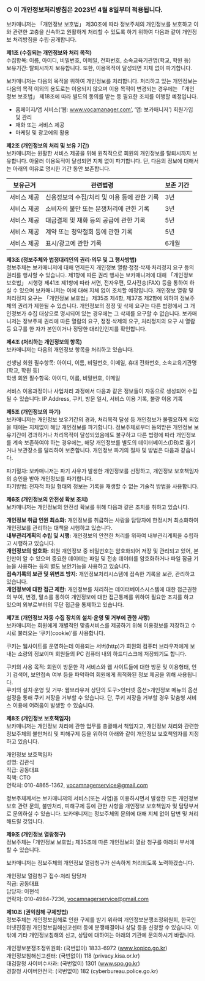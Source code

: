 ### ○ 이 개인정보처리방침은 2023년 4월 8일부터 적용됩니다.

보카매니저는 「개인정보 보호법」 제30조에 따라 정보주체의 개인정보를 보호하고 이와 관련한 고충을 신속하고 원활하게 처리할 수 있도록 하기 위하여 다음과 같이 개인정보 처리방침을 수립·공개합니다.


**제1조 (수집되는 개인정보와 처리 목적)**  
수집항목: 이름, 아이디, 비밀번호, 이메일, 전화번호, 소속교육기관명(학교, 학원 등)  
보유기간: 탈퇴시까지 보유합니다. 또한, 이용목적이 달성되면 지체 없이 파기합니다.

보카매니저는 다음의 목적을 위하여 개인정보를 처리합니다. 처리하고 있는 개인정보는 다음의 목적 이외의 용도로는 이용되지 않으며 이용 목적이 변경되는 경우에는 「개인정보 보호법」 제18조에 따라 별도의 동의를 받는 등 필요한 조치를 이행할 예정입니다.

- 홈페이지/앱 서비스(‘웹: www.vocamanager.com’, ‘앱: 보카매니저’) 회원가입 및 관리  
- 재화 또는 서비스 제공  
- 마케팅 및 광고에의 활용  

**제2조 (개인정보의 처리 및 보유 기간)**  
보카매니저는 원활한 서비스 제공을 위해 원칙적으로 회원의 개인정보를 탈퇴시까지 보유합니다. 아울러 이용목적이 달성되면 지체 없이 파기합니다. 단, 다음의 정보에 대해서는 아래의 이유로 명시한 기간 동안 보존합니다.

|보유근거|관련법령|보존 기간|
|------|-----|-------|
|서비스 제공|신용정보의 수집/처리 및 이용 등에 관한 기록|3년|
|서비스 제공|소비자의 불만 또는 분쟁처리에 관한 기록|3년|
|서비스 제공|대금결제 및 재화 등의 공급에 관한 기록|5년|
|서비스 제공|계약 또는 청약철회 등에 관한 기록|5년|
|서비스 제공|표시/광고에 관한 기록|6개월|

**제3조 (정보주체와 법정대리인의 권리·의무 및 그 행사방법)**  
정보주체는 보카매니저에 대해 언제든지 개인정보 열람·정정·삭제·처리정지 요구 등의 권리를 행사할 수 있습니다. 제1항에 따른 권리 행사는 보카매니저에 대해 「개인정보 보호법」 시행령 제41조 제1항에 따라 서면, 전자우편, 모사전송(FAX) 등을 통하여 하실 수 있으며 보카매니저는 이에 대해 지체 없이 조치할 예정입니다. 개인정보 열람 및 처리정지 요구는 「개인정보 보호법」 제35조 제4항, 제37조 제2항에 의하여 정보주체의 권리가 제한될 수 있습니다. 개인정보의 정정 및 삭제 요구는 다른 법령에서 그 개인정보가 수집 대상으로 명시되어 있는 경우에는 그 삭제를 요구할 수 없습니다. 보카매니저는 정보주체 권리에 따른 열람의 요구, 정정·삭제의 요구, 처리정지의 요구 시 열람 등 요구를 한 자가 본인이거나 정당한 대리인인지를 확인합니다.


**제4조 (처리하는 개인정보의 항목)**  
보카매니저는 다음의 개인정보 항목을 처리하고 있습니다.  

선생님 회원 필수항목: 아이디, 이름, 비밀번호, 이메일, 휴대 전화번호, 소속교육기관명(학교, 학원 등)  
학생 회원 필수항목: 아이디, 이름, 비밀번호, 이메일  
  
서비스 이용과정이나 사업처리 과정에서 다음과 같은 정보들이 자동으로 생성되어 수집될 수 있습니다: IP Address, 쿠키, 방문 일시, 서비스 이용 기록, 불량 이용 기록


**제5조 (개인정보의 파기)**  
보카매니저는 개인정보 보유기간의 경과, 처리목적 달성 등 개인정보가 불필요하게 되었을 때에는 지체없이 해당 개인정보를 파기합니다. 정보주체로부터 동의받은 개인정보 보유기간이 경과하거나 처리목적이 달성되었음에도 불구하고 다른 법령에 따라 개인정보를 계속 보존하여야 하는 경우에는, 해당 개인정보를 별도의 데이터베이스(DB)로 옮기거나 보관장소를 달리하여 보존합니다. 개인정보 파기의 절차 및 방법은 다음과 같습니다.

파기절차: 보카매니저는 파기 사유가 발생한 개인정보를 선정하고, 개인정보 보호책임자의 승인을 받아 개인정보를 파기합니다.  
파기방법: 전자적 파일 형태의 정보는 기록을 재생할 수 없는 기술적 방법을 사용합니다.  

**제6조 (개인정보의 안전성 확보 조치)**  
보카매니저는 개인정보의 안전성 확보를 위해 다음과 같은 조치를 취하고 있습니다.  

**개인정보 취급 인원 최소화:** 개인정보를 취급하는 사람을 담당자에 한정시켜 최소화하여 개인정보를 관리하는 대책을 시행하고 있습니다.  
**내부관리계획의 수립 및 시행:** 개인정보의 안전한 처리를 위하여 내부관리계획을 수립하고 시행하고 있습니다.  
**개인정보의 암호화:** 회원 개인정보 중 비밀번호는 암호화되어 저장 및 관리되고 있어, 본인만이 알 수 있으며 중요한 데이터는 파일 및 전송 데이터를 암호화하거나 파일 잠금 기능을 사용하는 등의 별도 보안기능을 사용하고 있습니다.  
**접속기록의 보관 및 위변조 방지:** 개인정보처리시스템에 접속한 기록을 보관, 관리하고 있습니다.  
**개인정보에 대한 접근 제한:** 개인정보를 처리하는 데이터베이스시스템에 대한 접근권한의 부여, 변경, 말소를 통하여 개인정보에 대한 접근통제를 위하여 필요한 조치를 하고 있으며 외부로부터의 무단 접근을 통제하고 있습니다.  

**제7조 (개인정보 자동 수집 장치의 설치·운영 및 거부에 관한 사항)**  
보카매니저는 회원에게 개별적인 맞춤서비스를 제공하기 위해 이용정보를 저장하고 수시로 불러오는 ‘쿠키(cookie)’를 사용합니다.  

쿠키는 웹사이트를 운영하는데 이용되는 서버(http)가 회원의 컴퓨터 브라우저에게 보내는 소량의 정보이며 회원들의 PC 컴퓨터 내의 하드디스크에 저장되기도 합니다.  

쿠키의 사용 목적: 회원이 방문한 각 서비스와 웹 사이트들에 대한 방문 및 이용형태, 인기 검색어, 보안접속 여부 등을 파악하여 회원에게 최적화된 정보 제공을 위해 사용됩니다.  
쿠키의 설치·운영 및 거부: 웹브라우저 상단의 도구>인터넷 옵션>개인정보 메뉴의 옵션 설정을 통해 쿠키 저장을 거부할 수 있습니다. 단, 쿠키 저장을 거부할 경우 맞춤형 서비스 이용에 어려움이 발생할 수 있습니다.  

**제8조 (개인정보 보호책임자)**  
보카매니저는 개인정보 처리에 관한 업무를 총괄해서 책임지고, 개인정보 처리와 관련한 정보주체의 불만처리 및 피해구제 등을 위하여 아래와 같이 개인정보 보호책임자를 지정하고 있습니다.  

개인정보 보호책임자  
성명: 김관식  
직급: 공동대표  
직책: CTO  
연락처: 010-4865-1362, vocamnagerservice@gmail.com  

정보주체께서는 보카매니저의 서비스(또는 사업)을 이용하시면서 발생한 모든 개인정보 보호 관련 문의, 불만처리, 피해구제 등에 관한 사항을 개인정보 보호책임자 및 담당부서로 문의하실 수 있습니다. 보카매니저는 정보주체의 문의에 대해 지체 없이 답변 및 처리해드릴 것입니다.  


**제9조 (개인정보 열람청구)**  
정보주체는 ｢개인정보 보호법｣ 제35조에 따른 개인정보의 열람 청구를 아래의 부서에 할 수 있습니다.  

보카매니저는 정보주체의 개인정보 열람청구가 신속하게 처리되도록 노력하겠습니다.  


개인정보 열람청구 접수·처리 담당자  
직급: 공동대표  
담당자: 이현석  
연락처: 010-4984-7236, vocamnagerservice@gmail.com  

**제10조 (권익침해 구제방법)**  
정보주체는 개인정보침해로 인한 구제를 받기 위하여 개인정보분쟁조정위원회, 한국인터넷진흥원 개인정보침해신고센터 등에 분쟁해결이나 상담 등을 신청할 수 있습니다. 이 밖에 기타 개인정보침해의 신고, 상담에 대하여는 아래의 기관에 문의하시기 바랍니다.  

개인정보분쟁조정위원회: (국번없이) 1833-6972 (www.kopico.go.kr)  
개인정보침해신고센터: (국번없이) 118 (privacy.kisa.or.kr)  
대검찰청 사이버수사과: (국번없이) 1301 (www.spo.go.kr)  
경찰청 사이버안전국: (국번없이) 182 (cyberbureau.police.go.kr)  

